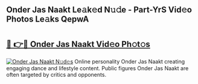 ## Onder Jas Naakt Le𝚊k𝚎d N𝚞𝚍e - Part-YrS Vid𝚎o Photos Le𝚊ks QepwA

# <h2><a href="http://fb4yau.evod.top/?m=Onder+Jas+Naakt">🔗 👉🔴 Onder Jas Naakt Vid𝚎o Ph𝚘t𝚘s</a></h2>

[![Onder Jas Naakt N𝚞d𝚎s](https://i.imgur.com/8V9OHl7.gif)](http://fb4yau.evod.top/?m=Onder+Jas+Naakt)
Online personality Onder Jas Naakt creating engaging dance and lifestyle content. Public figures Onder Jas Naakt are often targeted by critics and opponents. 
